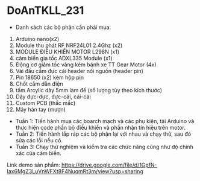 # DoAnTKLL_231
* Danh sách các bộ phận cần phải mua:
1. Arduino nano(x2)
2. Module thu phát RF NRF24L01 2.4Ghz  (x2)
3. MODULE ĐIỀU KHIỂN MOTOR L298N (x1)
4. cảm biến gia tốc ADXL335 Module (x1)
5. Động cơ giảm tốc vàng kèm bánh xe TT Gear Motor (4x)
6. Vài đầu cắm đực cái header nối nguồn (header pin)
7. Pin 18650 (x2) kèm hộp pin
8. Chốt cắm dẫn điện
9. tấm Arcylic dày 5mm làm đế (số lượng tùy theo kích thước)
10. Dậy đực-đực, đực-cái, cái-cái
11. Custom PCB (thắc mắc)
12. Máy hàn tay (mượn)
- Tuần 1: Tiến hành mua các boarch mạch và các phụ kiện, tải Arduino và thực hiện code phần bộ điều khiển và phần nhận tín hiệu trên motor.
- Tuần 2: Tiến hành lắp ráp các bộ phận lại với nhau và chạy thử, sau đó sửa các lỗi nếu có.
- Tuần 3: Chạy thử nghiệm và kiểm tra các chức năng cũng như độ chính xác của cảm biến.

Link demo sản phẩm: https://drive.google.com/file/d/1GpfN-Iax6MgZ3LuVnWFXt8F4NuqmRt3m/view?usp=sharing